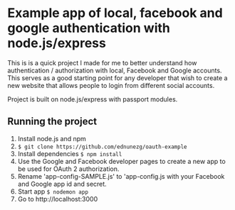 Example app of local, facebook and google authentication with node.js/express
=============================================================================

This is is a quick project I made for me to better understand how authentication / authorization with local, Facebook and Google accounts. This serves as a good starting point for any developer that wish to create a new website that allows people to login from different social accounts.

Project is built on node.js/express with passport modules.

Running the project
--------------------

1. Install node.js and npm
2. ```$ git clone https://github.com/ednunezg/oauth-example```
3. Install dependencies ```$ npm install```
4. Use the Google and Facebook developer pages to create a new app to be used for OAuth 2 authorization.
6. Rename 'app-config-SAMPLE.js' to 'app-config.js with your Facebook and Google app id and secret.
7. Start app ```$ nodemon app```
8. Go to http://localhost:3000
